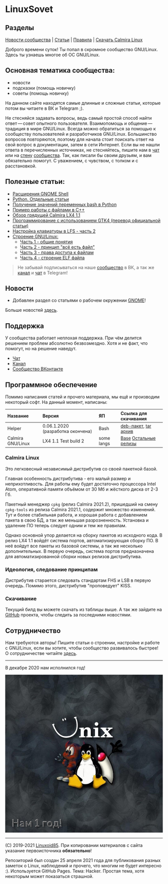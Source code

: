 # LinuxSovet

## Разделы
[Новости сообщества](Group/news.md) | [Статьи](stats/stats.md) | [Правила](Group/rules.md) | [Скачать Calmira Linux](Group/calmira.md)

Доброго времени суток! Ты попал в скромное сообщество GNU/Linux. Здесь ты узнаешь многое об ОС GNU/Linux.

## Основная тематика сообщества:
- новости
- подсказки (помощь новичку)
- советы (помощь новичку)

На данном сайте находятся самые длинные и сложные статьи, которые потом вы читаете в ВК и Telegram ;).

Не стесняйся задавать вопросы, ведь самый простой способ найти ответ — совет опытного пользователя. Взаимопомощь и общение — традиция в мире GNU/Linux. Всегда можно обратиться за помощью к сообществу пользователей и разработчиков GNU/Linux. Большинство вопросов повторяются, поэтому для начала стоит поискать ответ на свой вопрос в документации, затем в сети Интернет. Если вы не нашли ответа в перечисленных источниках, не стесняйтесь, пишите нам в [чат](Group/chats.md) или на [стену](Group/chats.md) [сообщества](https://vk.com/linuxsovet). Так, как писали бы своим друзьям, и вам обязательно помогут. С уважением, с чувством, с толком и с расстановкой.


## Полезные статьи:
* [Расширения GNOME Shell](stats/GNOME/look/1/extensions.md)
* [Python. Отдельные статьи](stats/programming/python/README.md)
* [Получение значений переменных bash в Python](stats/programming/python/environ.md)
* [Пример работы с файлами в C++](stats/programming/cpp/fstream.md)
* [Обзор грядущей Calmira LX4 1.1](stats/blog/calmira_lx4_1.1)
* [Программирование с использованием GTK4 (перевод официальной статьи)](stats/GTK/README.md)
* [Настройка клавиатуры в LFS - часть 2](stats/LFS/keyboard-lfs.md)
* [Строение GNU/Linux:](stats/LFS/LinuxStr.preview.md)
	* [Часть 1 - общие понятия](stats/LFS/LinuxStr.md)
	* [Часть 2 - принцип "всё есть файл"](stats/LFS/LinuxStr2/LinuxStr2.md)
	* [Часть 3 - права доступа к файлам](stats/LFS/LinuxStr3/LinuxStr3.md)
	* [Часть 4 - строение ELF файла](stats/LFS/LinuxStr4/LinuxStr4.md)

> Не забывай подписываться на наше [сообщество](https://vk.com/linuxsovet) в ВК, а так же [канал](https://t.me/linuxsovet) и [чат](https://t.me/linuxsovet_chat) в Telegram!

## Новости

* Добавлен раздел со статьями о рабочем окружении [GNOME](stats/GNOME/README.md)! 

Больше новостей [здесь](Group/news.md).

## Поддержка
У сообщества работает неплохая поддержка. При чём делится решением проблем абсолютно безвозмездно. Хотя и не факт, что помогут, но на решение наведут.

* [Чат](https://t.me/linuxsovet_chat)
* [Канал](https://t.me/linuxsovet)
* [Сообщество ВКонтакте](https://vk.com/linuxsovet)

## Программное обеспечение
Помимо написания статей и прочего материала, мы ещё и производим некоторый софт. На данный момент, написаны:

| Название | Версия | ЯП | Ссылка для скачивания |
|:---------|:-------|:---|:----------------------|
| Helper   | 0.06.1.2020 (разработка окончена) | Bash | [deb-пакет](https://github.com/Linuxoid85/helper/releases/download/0.06.2.2020/Helper.deb), [tar архив](https://github.com/Linuxoid85/helper/releases/download/0.06.2.2020/Helper.tar) |
| Calmira GNU/Linux | LX4 1.1 Test build 2 | some langs | [Base](https://github.com/CalmiraLinux/CalmiraLinux/releases/download/v1.1rc2/calmira-1.1_test2.sfs) [Остальные релизы](https://github.com/CalmiraLinux/CalmiraLinux/releases/tag/v1.1rc2) |

### Calmira Linux
Это легковесный независимый дистрибутив со своей пакетной базой.

Главная особенность дистрибутива - его малый размер и неприхотливость. Для работы ему будет достаточно процессора Intel Atom, оперативной памяти объёмом от 30 Мб и жёсткого диска от 2-3 Гб.

Пакетный менеджер `cpkg` (релиз Calmira 2021.2), пришедший на смену `cpkg-tools` из релиза Calmira 2021.1, содержит множество изменений. Тут и более стабильная работа, и хорошая работа с добавлением пакета в свою БД, а так же меньшая разрозненность. Установка и удаление ПО теперь следует одним и тем же правилам.

Однако основной упор делается на сборку пакетов из исходного кода. В релиз LX4 1.1 войдёт система портов, автоматизирующая сборку ПО. В неё войдут все пакеты из базовой системы, а так же несколько дополнительных. В первую очередь, система портов предназначена для автоматизированной сборки новых релизов дистрибутива.

### Идеология, следование принципам
Дистрибутив старается следовать стандартам FHS и LSB в первую очередь. Помимо этого, дистрибутив "проповедует" KISS.

### Скачивание
Текущий билд вы можете скачать из таблицы выше. А так же зайдите на [GitHub](https://github.com/Linuxoid85/CalmiraLinux) проекта, чтобы следить за последними новостями.

## Сотрудничество
Нам требуются авторы! Пишите статьи о строении, настройке и работе с GNU/Linux, если вы хотите, чтобы сообщество развивалось быстрее! О сотрудничестве читайте [здесь](Group/authors.md).

***

В декабре 2020 нам исполнился год!

![Аватарка группы](ava.jpg "Логотип сообщества")

***
(C) 2019-2021 [Linuxoid85](https://www.vk.com/linuxoid85). При копировании материалов с сайта указание первоисточника **обязательно**!

Репозиторий был создан 25 апреля 2021 года для публикования разных заметок о Linux, наблюдений и прочего, что многим не будет интересно :). Используется GitHub Pages. Тема: Hacker. Простая тема, хотя некоторым может показаться страшной.
